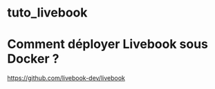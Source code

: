 # tuto_livebook

# Comment déployer Livebook sous Docker ?
https://github.com/livebook-dev/livebook

